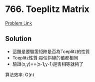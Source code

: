 # 766. Toeplitz Matrix

[Problem Link](https://leetcode.com/problems/toeplitz-matrix/)

## Solution

* 這題是要驗證矩陣是否為Toeplitz的性質
* Toeplitz性質:每個斜線的值都相同
* 驗證(x,y)==(x-1,y-1)是否相等就夠了

算法效率: O(n)<br>
